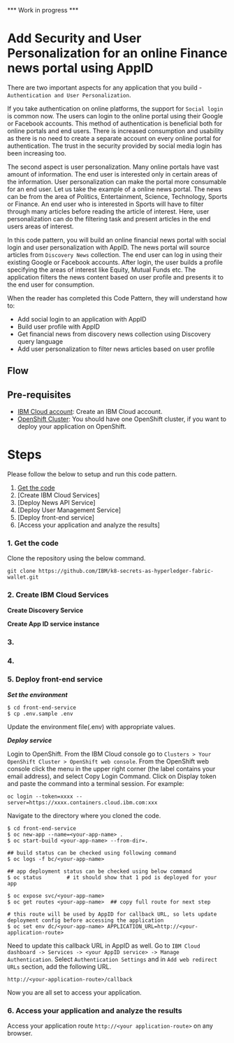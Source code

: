 *** Work in progress ***
# Add Security and User Personalization for an online Finance news portal using AppID

There are two important aspects for any application that you build - `Authentication and User Personalization`. 

If you take authentication on online platforms, the support for `Social login` is common now. The users can login to the online portal using their Google or Facebook accounts. This method of authentication is beneficial both for online portals and end users. There is increased consumption and usability as there is no need to create a separate account on every online portal for authentication. The trust in the security provided by social media login has been increasing too. 

The second aspect is user personalization. Many online portals have vast amount of information. The end user is interested only in certain areas of the information. User personalization can make the portal more consumable for an end user. Let us take the example of a online news portal. The news can be from the area of Politics, Entertainment, Science, Technology, Sports or Finance. An end user who is interested in Sports will have to filter through many articles before reading the article of interest. Here, user personalization can do the filtering task and present articles in the end users areas of interest.

In this code pattern, you will build an online financial news portal with social login and user personalization with AppID. The news portal will source articles from `Discovery News` collection. The end user can log in using their existing Google or Facebook accounts. After login, the user builds a profile specifying the areas of interest like Equity, Mutual Funds etc. The application filters the news content based on user profile and presents it to the end user for consumption.

When the reader has completed this Code Pattern, they will understand how to:
* Add social login to an application with AppID
* Build user profile with AppID
* Get financial news from discovery news collection using Discovery query language
* Add user personalization to filter news articles based on user profile

## Flow

## Pre-requisites
* [IBM Cloud account](https://www.ibm.com/cloud/): Create an IBM Cloud account.
* [OpenShift Cluster](https://docs.openshift.com): You should have one OpenShift cluster, if you want to deploy your application on OpenShift.

# Steps

Please follow the below to setup and run this code pattern.

1. [Get the code](#1-get-the-code)
2. [Create IBM Cloud Services]
3. [Deploy News API Service]
4. [Deploy User Management Service]
5. [Deploy front-end service]
6. [Access your application and analyze the results]

### 1. Get the code

Clone the repository using the below command.

```
git clone https://github.com/IBM/k8-secrets-as-hyperledger-fabric-wallet.git
```

### 2. Create IBM Cloud Services

**Create Discovery Service**


**Create App ID service instance**

### 3.

### 4.

### 5. Deploy front-end service

***Set the environment***

  ```
  $ cd front-end-service
  $ cp .env.sample .env
  ```

  Update the environment file(.env) with appropriate values.

***Deploy service***

  Login to OpenShift. From the IBM Cloud console go to `Clusters > Your OpenShift Cluster > OpenShift web console`. From the OpenShift web console click the menu in the upper right corner (the label contains your email address), and select Copy Login Command. Click on Display token and paste the command into a terminal session.   For example:
  ```
  oc login --token=xxxx --server=https://xxxx.containers.cloud.ibm.com:xxx
  ```
  
  Navigate to the directory where you cloned the code.

  ```
  $ cd front-end-service
  $ oc new-app --name=<your-app-name> .
  $ oc start-build <your-app-name> --from-dir=.
  
  ## build status can be checked using following command
  $ oc logs -f bc/<your-app-name>

  ## app deployment status can be checked using below command
  $ oc status        # it should show that 1 pod is deployed for your app

  $ oc expose svc/<your-app-name>
  $ oc get routes <your-app-name>  ## copy full route for next step

  # this route will be used by AppID for callback URL, so lets update deployment config before accessing the application
  $ oc set env dc/<your-app-name> APPLICATION_URL=http://<your-application-route>
  ```

Need to update this callback URL in AppID as well. Go to `IBM Cloud dashboard -> Services -> <your AppID service> -> Manage Authentication`.
Select `Authentication Settings` and in `Add web redirect URLs` section, add the following URL.

```
http://<your-application-route>/callback
```

Now you are all set to access your application.

### 6. Access your application and analyze the results

Access your application route `http://<your application-route>` on any browser.



